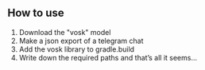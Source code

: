 ## How to use

1. Download the "vosk" model
2. Make a json export of a telegram chat
3. Add the vosk library to gradle.build
4. Write down the required paths and that’s all it seems...

